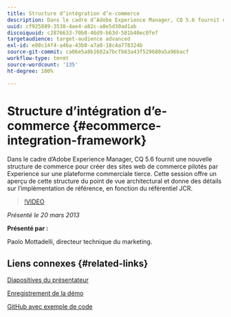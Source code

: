 ```yaml
---
title: Structure d’intégration d’e-commerce
description: Dans le cadre d’Adobe Experience Manager, CQ 5.6 fournit une nouvelle structure de commerce pour créer des sites web de commerce pilotés par Experience sur une plateforme commerciale tierce. Cette session offre un aperçu de cette structure du point de vue architectural et donne quelques détails sur l’implémentation de référence, en fonction du référentiel JCR.
uuid: cf925889-3538-4ae4-a82c-a8e5d30ad1ab
discoiquuid: c2876633-70b8-46d9-b63d-581b40ec0fef
targetaudience: target-audience advanced
exl-id: e08c14f4-a46a-43b0-a7a0-18c4a778324b
source-git-commit: ca06e5a8b1602a7bcfb83a43f529680a5a96bacf
workflow-type: tm+mt
source-wordcount: '135'
ht-degree: 100%

---
```


# Structure d’intégration d’e-commerce {#ecommerce-integration-framework}

Dans le cadre d’Adobe Experience Manager, CQ 5.6 fournit une nouvelle structure de commerce pour créer des sites web de commerce pilotés par Experience sur une plateforme commerciale tierce. Cette session offre un aperçu de cette structure du point de vue architectural et donne des détails sur l’implémentation de référence, en fonction du référentiel JCR.

>[!VIDEO](https://video.tv.adobe.com/v/19577/?quality=9)

*Présenté le 20 mars 2013*

**Présenté par :**

Paolo Mottadelli, directeur technique du marketing.

## Liens connexes {#related-links}

[Diapositives du présentateur](https://www.slideshare.net/paolomoz/aem-cq-ecommerce-framework)

[Enregistrement de la démo](https://vimeo.com/62251523)

[GitHub avec exemple de code](https://github.com/paolomoz/cq-commerce-impl-sample)

